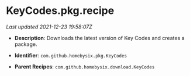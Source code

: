 # KeyCodes.pkg.recipe

_Last updated 2021-12-23 19:58:07Z_

- **Description**: Downloads the latest version of Key Codes and creates a package.

- **Identifier**: `com.github.homebysix.pkg.KeyCodes`

- **Parent Recipes**: `com.github.homebysix.download.KeyCodes`